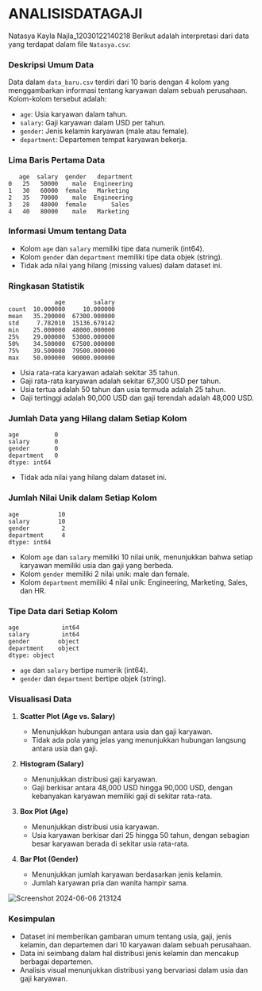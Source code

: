 # ANALISISDATAGAJI
Natasya Kayla Najla_12030122140218
Berikut adalah interpretasi dari data yang terdapat dalam file `Natasya.csv`:

### Deskripsi Umum Data
Data dalam `data_baru.csv` terdiri dari 10 baris dengan 4 kolom yang menggambarkan informasi tentang karyawan dalam sebuah perusahaan. Kolom-kolom tersebut adalah:

- `age`: Usia karyawan dalam tahun.
- `salary`: Gaji karyawan dalam USD per tahun.
- `gender`: Jenis kelamin karyawan (male atau female).
- `department`: Departemen tempat karyawan bekerja.

### Lima Baris Pertama Data
```
   age  salary  gender   department
0   25   50000    male  Engineering
1   30   60000  female   Marketing
2   35   70000    male  Engineering
3   28   48000  female       Sales
4   40   80000    male   Marketing
```

### Informasi Umum tentang Data
- Kolom `age` dan `salary` memiliki tipe data numerik (int64).
- Kolom `gender` dan `department` memiliki tipe data objek (string).
- Tidak ada nilai yang hilang (missing values) dalam dataset ini.

### Ringkasan Statistik
```
             age        salary
count  10.000000     10.000000
mean   35.200000  67300.000000
std     7.782010  15136.679142
min    25.000000  48000.000000
25%    29.000000  53000.000000
50%    34.500000  67500.000000
75%    39.500000  79500.000000
max    50.000000  90000.000000
```
- Usia rata-rata karyawan adalah sekitar 35 tahun.
- Gaji rata-rata karyawan adalah sekitar 67,300 USD per tahun.
- Usia tertua adalah 50 tahun dan usia termuda adalah 25 tahun.
- Gaji tertinggi adalah 90,000 USD dan gaji terendah adalah 48,000 USD.

### Jumlah Data yang Hilang dalam Setiap Kolom
```
age          0
salary       0
gender       0
department   0
dtype: int64
```
- Tidak ada nilai yang hilang dalam dataset ini.

### Jumlah Nilai Unik dalam Setiap Kolom
```
age           10
salary        10
gender         2
department     4
dtype: int64
```
- Kolom `age` dan `salary` memiliki 10 nilai unik, menunjukkan bahwa setiap karyawan memiliki usia dan gaji yang berbeda.
- Kolom `gender` memiliki 2 nilai unik: male dan female.
- Kolom `department` memiliki 4 nilai unik: Engineering, Marketing, Sales, dan HR.

### Tipe Data dari Setiap Kolom
```
age            int64
salary         int64
gender        object
department    object
dtype: object
```
- `age` dan `salary` bertipe numerik (int64).
- `gender` dan `department` bertipe objek (string).

### Visualisasi Data
1. **Scatter Plot (Age vs. Salary)**
   - Menunjukkan hubungan antara usia dan gaji karyawan.
   - Tidak ada pola yang jelas yang menunjukkan hubungan langsung antara usia dan gaji.

2. **Histogram (Salary)**
   - Menunjukkan distribusi gaji karyawan.
   - Gaji berkisar antara 48,000 USD hingga 90,000 USD, dengan kebanyakan karyawan memiliki gaji di sekitar rata-rata.

3. **Box Plot (Age)**
   - Menunjukkan distribusi usia karyawan.
   - Usia karyawan berkisar dari 25 hingga 50 tahun, dengan sebagian besar karyawan berada di sekitar usia rata-rata.

4. **Bar Plot (Gender)**
   - Menunjukkan jumlah karyawan berdasarkan jenis kelamin.
   - Jumlah karyawan pria dan wanita hampir sama.

![Screenshot 2024-06-06 213124](https://github.com/natasyakaylanajla/ANALISISDATAGAJI/assets/167093710/8219a0b9-58b2-4c39-8bb5-1ae6ee19a494)

### Kesimpulan
- Dataset ini memberikan gambaran umum tentang usia, gaji, jenis kelamin, dan departemen dari 10 karyawan dalam sebuah perusahaan.
- Data ini seimbang dalam hal distribusi jenis kelamin dan mencakup berbagai departemen.
- Analisis visual menunjukkan distribusi yang bervariasi dalam usia dan gaji karyawan.
